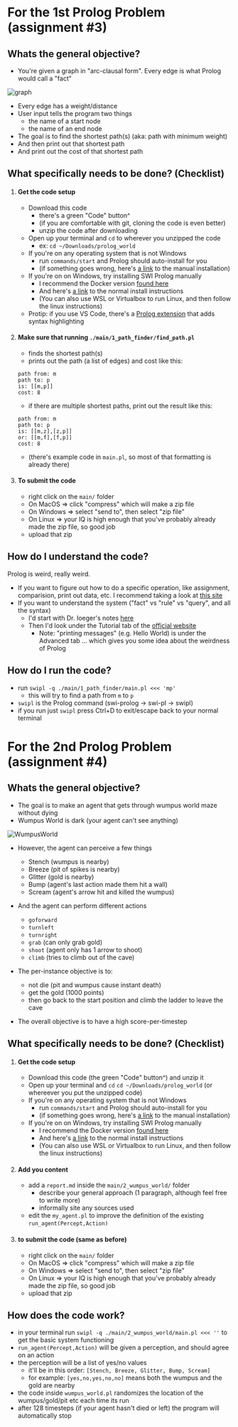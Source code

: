<!--  -->
<!--  -->
# For the 1st Prolog Problem (assignment #3)
<!--  -->
<!--  -->


## Whats the general objective?

- You're given a graph in "arc-clausal form". Every edge is what Prolog would call a "fact"

![graph](https://user-images.githubusercontent.com/17692058/137210954-20bb3c4a-3918-4dcc-a8ec-085b1a1aa0ac.png)

- Every edge has a weight/distance
- User input tells the program two things
    - the name of a start node
    - the name of an end node
- The goal is to find the shortest path(s) (aka: path with minimum weight)
- And then print out that shortest path
- And print out the cost of that shortest path

## What specifically needs to be done? (Checklist)

1. #### Get the code setup
    - Download this code
        - there's a green "Code" button^
        - (if you are comfortable with git, cloning the code is even better)
        - unzip the code after downloading
    - Open up your terminal and `cd` to wherever you unzipped the code
        - ex: `cd ~/Downloads/prolog_world`
    - If you're on any operating system that is not Windows
        - run `commands/start` and Prolog should auto-install for you
        - (if something goes wrong, here's [a link](https://www.swi-prolog.org/Download.html) to the manual installation)
    - If you're on on Windows, try installing SWI Prolog manually
        - I recommend the Docker version [found here](https://hub.docker.com/_/swipl/)
        - And here's [a link](https://www.swi-prolog.org/Download.html) to the normal install instructions
        - (You can also use WSL or Virtualbox to run Linux, and then follow the linux instructions)
    - Protip: if you use VS Code, there's a [Prolog extension](https://marketplace.visualstudio.com/items?itemName=rebornix.prolog) that adds syntax highlighting
2. #### Make sure that running `./main/1_path_finder/find_path.pl` 
    - finds the shortest path(s)
    - prints out the path (a list of edges) and cost like this: <br> 
    ```
    path from: m
    path to: p
    is: [[m,p]]
    cost: 8
    ```
    - if there are multiple shortest paths, print out the result like this: <br> 
    ```
    path from: m
    path to: p
    is: [[m,z],[z,p]]
    or: [[m,f],[f,p]]
    cost: 8
    ```
    - (there's example code in `main.pl`, so most of that formatting is already there)
3. #### To submit the code
    - right click on the `main/` folder 
    - On MacOS => click "compress" which will make a zip file
    - On Windows => select "send to", then select "zip file"
    - On Linux => your IQ is high enough that you've probably already made the zip file, so good job
    - upload that zip

## How do I understand the code?

Prolog is weird, really weird.
- If you want to figure out how to do a specific operation, like assignment, comparision, print out data, etc. I recommend taking a look at [this site](https://www.tutorialspoint.com/prolog/prolog_basic_programs.htm)
- If you want to understand the system ("fact" vs "rule" vs "query", and all the syntax)
    - I'd start with Dr. Ioeger's notes [here](https://people.engr.tamu.edu/ioerger/prolog.txt) 
    - Then I'd look under the Tutorial tab of the [official website](https://www.swi-prolog.org/)
        - Note: "printing messages" (e.g. Hello World) is under the Advanced tab ... which gives you some idea about the weirdness of Prolog

## How do I run the code?
- run `swipl -q ./main/1_path_finder/main.pl <<< 'mp'` 
    - this will try to find a path from `m` to `p`
- `swipl` is the Prolog command (swi-prolog -> swi-pl -> swipl)
- if you run just `swipl` press Ctrl+D to exit/escape back to your normal terminal

<!--  -->
<!--  -->
# For the 2nd Prolog Problem (assignment #4)
<!--  -->
<!--  -->

## Whats the general objective?

- The goal is to make an agent that gets through wumpus world maze without dying
- Wumpus World is dark (your agent can't see anything)

![WumpusWorld](https://user-images.githubusercontent.com/17692058/137557916-d0179dde-e619-40ea-a965-8777c33fde23.png)

- However, the agent can perceive a few things
    - Stench (wumpus is nearby)
    - Breeze (pit of spikes is nearby)
    - Glitter (gold is nearby)
    - Bump (agent's last action made them hit a wall)
    - Scream (agent's arrow hit and killed the wumpus)

- And the agent can perform different actions
    - `goforward`
    - `turnleft`
    - `turnright`
    - `grab` (can only grab gold)
    - `shoot` (agent only has 1 arrow to shoot)
    - `climb` (tries to climb out of the cave)

- The per-instance objective is to:
    - not die (pit and wumpus cause instant death)
    - get the gold (1000 points)
    - then go back to the start position and climb the ladder to leave the cave
- The overall objective is to have a high score-per-timestep 
    

## What specifically needs to be done? (Checklist)

1. #### Get the code setup
    - Download this code (the green "Code" button^) and unzip it
    - Open up your terminal and `cd` `cd ~/Downloads/prolog_world` (or whereever you put the unzipped code)
    - If you're on any operating system that is not Windows 
        - run `commands/start` and Prolog should auto-install for you
        - (if something goes wrong, here's [a link](https://www.swi-prolog.org/Download.html) to the manual installation)
    - If you're on on Windows, try installing SWI Prolog manually
        - I recommend the Docker version [found here](https://hub.docker.com/_/swipl/)
        - And here's [a link](https://www.swi-prolog.org/Download.html) to the normal install instructions
        - (You can also use WSL or Virtualbox to run Linux, and then follow the linux instructions)
2. #### Add you content
    - add a `report.md` inside the `main/2_wumpus_world/` folder
        - describe your general approach (1 paragraph, although feel free to write more)
        - informally site any sources used
    - edit the `my_agent.pl` to improve the definition of the existing `run_agent(Percept,Action)`
3. #### to submit the code (same as before)
    - right click on the `main/` folder 
    - On MacOS => click "compress" which will make a zip file
    - On Windows => select "send to", then select "zip file"
    - On Linux => your IQ is high enough that you've probably already made the zip file, so good job
    - upload that zip

## How does the code work?

- in your terminal run `swipl -q ./main/2_wumpus_world/main.pl <<< ''` to get the basic system functioning
- `run_agent(Percept,Action)` will be given a perception, and should agree on an action
- the perception will be a list of yes/no values
    - it'll be in this order: `[Stench, Breeze, Glitter, Bump, Scream]`
    - for example: `[yes,no,yes,no,no]` means both the wumpus and the gold are nearby
- the code inside `wumpus_world.pl` randomizes the location of the wumpus/gold/pit etc each time its run
- after 128 timesteps (if your agent hasn't died or left) the program will automatically stop
